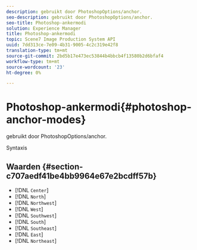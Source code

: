 ```yaml
---
description: gebruikt door PhotoshopOptions/anchor.
seo-description: gebruikt door PhotoshopOptions/anchor.
seo-title: Photoshop-ankermodi
solution: Experience Manager
title: Photoshop-ankermodi
topic: Scene7 Image Production System API
uuid: 7dd313ce-7e09-4b31-9005-4c2c319e42f8
translation-type: tm+mt
source-git-commit: 2bd5b17e473ec53844b4bbcb4f13580b2d6bfaf4
workflow-type: tm+mt
source-wordcount: '23'
ht-degree: 0%

---
```



# Photoshop-ankermodi{#photoshop-anchor-modes}

gebruikt door PhotoshopOptions/anchor.

Syntaxis

## Waarden {#section-c707aedf41be4bb9964e67e2bcdff57b}

* [!DNL `Center`]
* [!DNL `North`]
* [!DNL `Northwest`]
* [!DNL `West`]
* [!DNL `Southwest`]
* [!DNL `South`]
* [!DNL `Southeast`]
* [!DNL `East`]
* [!DNL `Northeast`]


